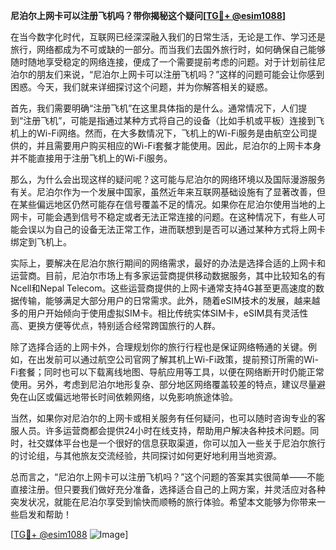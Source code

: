 **尼泊尔上网卡可以注册飞机吗？带你揭秘这个疑问[[TG💪+ @esim1088](https://t.me/s/esim1088)]**

在当今数字化时代，互联网已经深深融入我们的日常生活，无论是工作、学习还是旅行，网络都成为不可或缺的一部分。而当我们去国外旅行时，如何确保自己能够随时随地享受稳定的网络连接，便成了一个需要提前考虑的问题。对于计划前往尼泊尔的朋友们来说，“尼泊尔上网卡可以注册飞机吗？”这样的问题可能会让你感到困惑。今天，我们就来详细探讨这个问题，并为你解答相关的疑惑。

首先，我们需要明确“注册飞机”在这里具体指的是什么。通常情况下，人们提到“注册飞机”，可能是指通过某种方式将自己的设备（比如手机或平板）连接到飞机上的Wi-Fi网络。然而，在大多数情况下，飞机上的Wi-Fi服务是由航空公司提供的，并且需要用户购买相应的Wi-Fi套餐才能使用。因此，尼泊尔的上网卡本身并不能直接用于注册飞机上的Wi-Fi服务。

那么，为什么会出现这样的疑问呢？这可能与尼泊尔的网络环境以及国际漫游服务有关。尼泊尔作为一个发展中国家，虽然近年来互联网基础设施有了显著改善，但在某些偏远地区仍然可能存在信号覆盖不足的情况。如果你在尼泊尔使用当地的上网卡，可能会遇到信号不稳定或者无法正常连接的问题。在这种情况下，有些人可能会误以为自己的设备无法正常工作，进而联想到是否可以通过某种方式将上网卡绑定到飞机上。

实际上，要解决在尼泊尔旅行期间的网络需求，最好的办法是选择合适的上网卡和运营商。目前，尼泊尔市场上有多家运营商提供移动数据服务，其中比较知名的有Ncell和Nepal Telecom。这些运营商提供的上网卡通常支持4G甚至更高速度的数据传输，能够满足大部分用户的日常需求。此外，随着eSIM技术的发展，越来越多的用户开始倾向于使用虚拟SIM卡。相比传统实体SIM卡，eSIM具有灵活性高、更换方便等优点，特别适合经常跨国旅行的人群。

除了选择合适的上网卡外，合理规划你的旅行行程也是保证网络畅通的关键。例如，在出发前可以通过航空公司官网了解其机上Wi-Fi政策，提前预订所需的Wi-Fi套餐；同时也可以下载离线地图、导航应用等工具，以便在网络断开时仍能正常使用。另外，考虑到尼泊尔地形复杂、部分地区网络覆盖较差的特点，建议尽量避免在山区或偏远地带长时间依赖网络，以免影响旅途体验。

当然，如果你对尼泊尔的上网卡或相关服务有任何疑问，也可以随时咨询专业的客服人员。许多运营商都会提供24小时在线支持，帮助用户解决各种技术问题。同时，社交媒体平台也是一个很好的信息获取渠道，你可以加入一些关于尼泊尔旅行的讨论组，与其他旅友交流经验，共同探讨如何更好地利用当地资源。

总而言之，“尼泊尔上网卡可以注册飞机吗？”这个问题的答案其实很简单——不能直接注册。但只要我们做好充分准备，选择适合自己的上网方案，并灵活应对各种突发状况，就能在尼泊尔享受到愉快而顺畅的旅行体验。希望本文能够为你带来一些启发和帮助！

[[TG💪+ @esim1088](https://t.me/s/esim1088) ![Image](https://i.postimg.cc/4NQfJmqS/Snipaste-2025-05-13-00-14-12.png)]